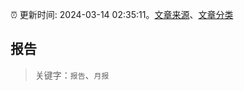 :alarm_clock: 更新时间: 2024-03-14 02:35:11。[文章来源](/README.md)、[文章分类](/TAGS.md)

## 报告


> 关键字：`报告`、`月报`



